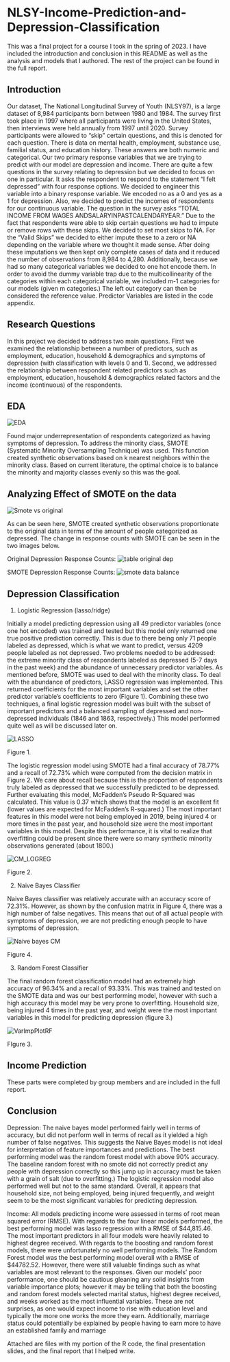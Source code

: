 # NLSY-Income-Prediction-and-Depression-Classification

This was a final project for a course I took in the spring of 2023. I have included the introduction and conclusion in this README as well as the analysis and models that I authored. The rest of the project can be found in the full report.

## Introduction
 Our dataset, The National Longitudinal Survey of Youth (NLSY97), is a large dataset of 8,984 participants born between
 1980 and 1984. The survey first took place in 1997 where all participants were living in the United States, then interviews
 were held annually from 1997 until 2020. Survey participants were allowed to “skip” certain questions, and this is denoted
 for each question. There is data on mental health, employment, substance use, familial status, and education history. These
 answers are both numeric and categorical.
 Our two primary response variables that we are trying to predict with our model are depression and income. There are
 quite a few questions in the survey relating to depression but we decided to focus on one in particular. It asks the
 respondent to respond to the statement “I felt depressed” with four response options. We decided to engineer this variable
 into a binary response variable. We encoded no as a 0 and yes as a 1 for depression. Also, we decided to predict the
 incomes of respondents for our continuous variable. The question in the survey asks “TOTAL INCOME FROM WAGES
 ANDSALARYINPASTCALENDARYEAR.”
 Due to the fact that respondents were able to skip certain questions we had to impute or remove rows with these skips. We
 decided to set most skips to NA. For the “Valid Skips” we decided to either impute these to a zero or NA depending on the
 variable where we thought it made sense. After doing these imputations we then kept only complete cases of data and it
 reduced the number of observations from 8,984 to 4,280. Additionally, because we had so many categorical variables we
 decided to one hot encode them. In order to avoid the dummy variable trap due to the multicollinearity of the categories
 within each categorical variable, we included m-1 categories for our models (given m categories.) The left out category
 can then be considered the reference value. Predictor Variables are listed in the code appendix.

## Research Questions
 In this project we decided to address two main questions. First we examined the relationship between a number of
 predictors, such as employment, education, household & demographics and symptoms of depression (with classification
 with levels 0 and 1). Second, we addressed the relationship between respondent related predictors such as employment,
 education, household & demographics related factors and the income (continuous) of the respondents.

 ## EDA
![EDA](https://github.com/Owenp25/NLSY-Income-Prediction-and-Depression-Classification/assets/77632947/0b5caed7-1167-4089-b4d8-ccb06029ff8d)

Found major underrepresentation of respondents categorized as having symptoms of depression. To address the minority class, SMOTE (Systematic Minority Oversampling Technique) was used. 
This function created synthetic observations based on k nearest neighbors within the minority class. Based on current literature, the optimal choice is to balance the minority and majority classes evenly so this was the goal.

## Analyzing Effect of SMOTE on the data

![Smote vs original](https://github.com/Owenp25/NLSY-Income-Prediction-and-Depression-Classification/assets/77632947/8d517abe-16a0-4dee-a55d-4a78034fa8ff)

As can be seen here, SMOTE created synthetic observations proportionate to the original data in terms of the amount of people categorized as depressed. The change in response counts with SMOTE can be seen in the two images below. 

Original Depression Response Counts:
![table original dep](https://github.com/Owenp25/NLSY-Income-Prediction-and-Depression-Classification/assets/77632947/bbea277f-cbd2-4de0-b1a4-01a750be8ba0)

SMOTE Depression Response Counts:
![smote data balance](https://github.com/Owenp25/NLSY-Income-Prediction-and-Depression-Classification/assets/77632947/ebb3a58f-97ca-43f3-bac4-acdc852bfb1d)

## Depression Classification
 1. Logistic Regression (lasso/ridge)

 Initially a model predicting depression using all 49 predictor variables (once one hot encoded) was trained and tested but
 this model only returned one true positive prediction correctly. This is due to there being only 71 people labeled as
 depressed, which is what we want to predict, versus 4209 people labeled as not depressed. Two problems needed to be
 addressed: the extreme minority class of respondents labeled as depressed (5-7 days in the past week) and the abundance
 of unnecessary predictor variables. As mentioned before, SMOTE was used to deal with the minority class. To deal with
 the abundance of predictors, LASSO regression was implemented. This returned coefficients for the most important
 variables and set the other predictor variable’s coefficients to zero (Figure 1). Combining these two techniques, a final
 logistic regression model was built with the subset of important predictors and a balanced sampling of depressed and
 non-depressed individuals (1846 and 1863, respectively.) This model performed quite well as will be discussed later on.

![LASSO](https://github.com/Owenp25/NLSY-Income-Prediction-and-Depression-Classification/assets/77632947/89f89194-4bee-4061-94f3-6e1ea1152d34)

Figure 1.

 The logistic regression model using SMOTE had a final accuracy of 78.77% and a recall of 72.73% which were computed
 from the decision matrix in Figure 2. We care about recall because this is the proportion of respondents truly labeled as
 depressed that we successfully predicted to be depressed. Further evaluating this model, McFadden’s Pseudo R-Squared
 was calculated. This value is 0.37 which shows that the model is an excellent fit (lower values are expected for
 McFadden’s R-squared.) The most important features in this model were not being employed in 2019, being injured 4 or
 more times in the past year, and household size were the most important variables in this model. Despite this performance,
 it is vital to realize that overfitting could be present since there were so many synthetic minority observations generated
 (about 1800.)
 
![CM_LOGREG](https://github.com/Owenp25/NLSY-Income-Prediction-and-Depression-Classification/assets/77632947/a58c1a51-1a43-47ff-9697-e9bdb66fc575)

Figure 2. 


2. Naive Bayes Classifier

 Naive Bayes classifier was relatively accurate with an accuracy score of 72.31%. However, as shown by the confusion
 matrix in Figure 4, there was a high number of false negatives. This means that out of all actual people with symptoms of
 depression, we are not predicting enough people to have symptoms of depression.

![Naive bayes CM](https://github.com/Owenp25/NLSY-Income-Prediction-and-Depression-Classification/assets/77632947/734fc23d-2c09-4969-a297-bdb7e82630a2)

Figure 4.

3. Random Forest Classifier

The final random forest classification model had an extremely high accuracy of 96.34% and a recall of 93.33%. This was
 trained and tested on the SMOTE data and was our best performing model, however with such a high accuracy this model
 may be very prone to overfitting. Household size, being injured 4 times in the past year, and weight were the most
 important variables in this model for predicting depression (figure 3.)

![VarImpPlotRF](https://github.com/Owenp25/NLSY-Income-Prediction-and-Depression-Classification/assets/77632947/937871b4-db5a-4c8c-97b8-0ffe26b68203)

FIgure 3.

## Income Prediction

These parts were completed by group members and are included in the full report.

## Conclusion
 Depression:
 The naive bayes model performed fairly well in terms of accuracy, but did not perform well in terms of recall as it yielded
 a high number of false negatives. This suggests the Naive Bayes model is not ideal for interpretation of feature
 importances and predictions. The best performing model was the random forest model with above 90% accuracy. The
 baseline random forest with no smote did not correctly predict any people with depression correctly so this jump up in
 accuracy must be taken with a grain of salt (due to overfitting.) The logistic regression model also performed well but not
 to the same standard. Overall, it appears that household size, not being employed, being injured frequently, and weight
 seem to be the most significant variables for predicting depression.
 
 Income:
 All models predicting income were assessed in terms of root mean squared error (RMSE). With regards to the four linear
 models performed, the best performing model was lasso regression with a RMSE of $44,815.46. The most important
predictors in all four models were heavily related to highest degree received. With regards to the boosting and random
 forest models, there were unfortunately no well performing models. The Random Forest model was the best performing
 model overall with a RMSE of $44782.52. However, there were still valuable findings such as what variables are most
 relevant to the responses. Given our models’ poor performance, one should be cautious gleaning any solid insights from
 variable importance plots; however it may be telling that both the boosting and random forest models selected marital
 status, highest degree received, and weeks worked as the most influential variables. These are not surprises, as one would
 expect income to rise with education level and typically the more one works the more they earn. Additionally, marriage
 status could potentially be explained by people having to earn more to have an established family and marriage

Attached are files with my portion of the R code, the final presentation slides, and the final report that I helped write.
